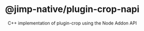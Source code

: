 <div align="center">
  <h1>@jimp-native/plugin-crop-napi</h1>
  <p>C++ implementation of plugin-crop using the Node Addon API</p>
</div>
